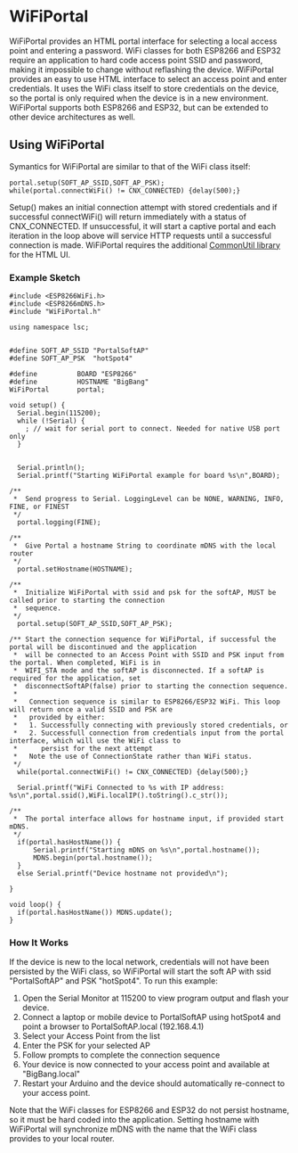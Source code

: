 # WiFiPortal
 WiFiPortal provides an HTML portal interface for selecting a local access point and entering a password. WiFi classes for both ESP8266 and ESP32 require  an application to hard code access point SSID and password, making it impossible to change without reflashing the device. WiFiPortal provides an easy to use HTML interface to select an access point and enter credentials. It uses the WiFi class itself to store credentials on the device, so the portal is only required when the device is in a new environment. WiFiPortal supports both ESP8266 and ESP32, but can be extended to other device architectures as well.
## Using WiFiPortal ##
Symantics for WiFiPortal are similar to that of the WiFi class itself:

```
portal.setup(SOFT_AP_SSID,SOFT_AP_PSK);
while(portal.connectWiFi() != CNX_CONNECTED) {delay(500);}
```
Setup() makes an initial connection attempt with stored credentials and if successful connectWiFi() will return immediately with a status of CNX_CONNECTED. If unsuccessful, it will start a captive portal and each iteration in the loop above will service HTTP requests until a successful connection is made.
WiFiPortal requires the additional [CommonUtil library](https://github.com/dltoth/CommonUtil/) for the HTML UI. <br>
### Example Sketch ###

```
#include <ESP8266WiFi.h>
#include <ESP8266mDNS.h>
#include "WiFiPortal.h"

using namespace lsc;


#define SOFT_AP_SSID "PortalSoftAP"
#define SOFT_AP_PSK  "hotSpot4"

#define          BOARD "ESP8266"
#define          HOSTNAME "BigBang"
WiFiPortal       portal;
 
void setup() {
  Serial.begin(115200);
  while (!Serial) {
    ; // wait for serial port to connect. Needed for native USB port only
  }


  Serial.println();
  Serial.printf("Starting WiFiPortal example for board %s\n",BOARD);
  
/**
 *  Send progress to Serial. LoggingLevel can be NONE, WARNING, INFO, FINE, or FINEST
 */
  portal.logging(FINE);

/**
 *  Give Portal a hostname String to coordinate mDNS with the local router
 */
  portal.setHostname(HOSTNAME);

/**
 *  Initialize WiFiPortal with ssid and psk for the softAP, MUST be called prior to starting the connection 
 *  sequence.
 */
  portal.setup(SOFT_AP_SSID,SOFT_AP_PSK);
  
/** Start the connection sequence for WiFiPortal, if successful the portal will be discontinued and the application 
 *  will be connected to an Access Point with SSID and PSK input from the portal. When completed, WiFi is in 
 *  WIFI_STA mode and the softAP is disconnected. If a softAP is required for the application, set 
 *  disconnectSoftAP(false) prior to starting the connection sequence. 
 *   
 *   Connection sequence is similar to ESP8266/ESP32 WiFi. This loop will return once a valid SSID and PSK are 
 *   provided by either:
 *   1. Successfully connecting with previously stored credentials, or
 *   2. Successfull connection from credentials input from the portal interface, which will use the WiFi class to 
 *      persist for the next attempt
 *   Note the use of ConnectionState rather than WiFi status.
 */
  while(portal.connectWiFi() != CNX_CONNECTED) {delay(500);}
  
  Serial.printf("WiFi Connected to %s with IP address: %s\n",portal.ssid(),WiFi.localIP().toString().c_str());  

/** 
 *  The portal interface allows for hostname input, if provided start mDNS.
 */
  if(portal.hasHostName()) {
      Serial.printf("Starting mDNS on %s\n",portal.hostname());
      MDNS.begin(portal.hostname());
  }
  else Serial.printf("Device hostname not provided\n");
  
}

void loop() {
  if(portal.hasHostName()) MDNS.update();
}
```

### How It Works ###
 If the device is new to the local network, credentials will not have been persisted by the WiFi class, so WiFiPortal will start the soft AP with ssid "PortalSoftAP" and PSK "hotSpot4". To run this example:
 1. Open the Serial Monitor at 115200 to view program output and flash your device.
 2. Connect a laptop or mobile device to PortalSoftAP using hotSpot4 and point a browser to PortalSoftAP.local (192.168.4.1)
 3. Select your Access Point from the list
 4. Enter the PSK for your selected AP 
 5. Follow prompts to complete the connection sequence
 6. Your device is now connected to your access point and available at "BigBang.local"
 7. Restart your Arduino and the device should automatically re-connect to your access point.<br>

Note that the WiFi classes for ESP8266 and ESP32 do not persist hostname, so it must be hard coded into the application. Setting hostname with WiFiPortal will synchronize mDNS with the name that the WiFi class provides to your local router.
 

